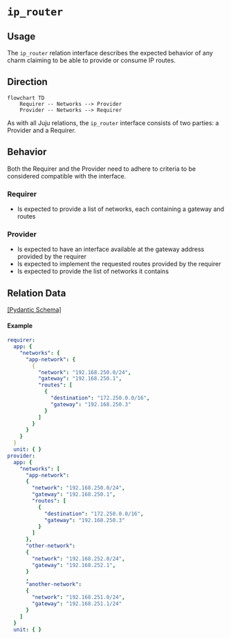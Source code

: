# `ip_router`

## Usage

The `ip_router` relation interface describes the expected behavior of any charm claiming to be able 
to provide or consume IP routes.

## Direction

```mermaid
flowchart TD
    Requirer -- Networks --> Provider
    Provider -- Networks --> Requirer
```

As with all Juju relations, the `ip_router` interface consists of two parties: a Provider and a Requirer.

## Behavior

Both the Requirer and the Provider need to adhere to criteria to be considered compatible with the interface.

### Requirer

- Is expected to provide a list of networks, each containing a gateway and routes

### Provider

- Is expected to have an interface available at the gateway address provided by the requirer
- Is expected to implement the requested routes provided by the requirer
- Is expected to provide the list of networks it contains

## Relation Data

[\[Pydantic Schema\]](./schema.py)

#### Example

```yaml
requirer:
  app: {
    "networks": {
      "app-network": {
        {
          "network": "192.168.250.0/24",
          "gateway": "192.168.250.1",
          "routes": [
            {
              "destination": "172.250.0.0/16",
              "gateway": "192.168.250.3"
            }
          ]
        }
      }
    }
  }
  unit: { }
provider:
  app: {
    "networks": [
      "app-network": 
      {
        "network": "192.168.250.0/24",
        "gateway": "192.168.250.1",
        "routes": [
          {
            "destination": "172.250.0.0/16",
            "gateway": "192.168.250.3"
          }
        ]
      },
      "other-network":
      {
        "network": "192.168.252.0/24",
        "gateway": "192.168.252.1",
      }
      ,
      "another-network":
      {
        "network": "192.168.251.0/24",
        "gateway": "192.168.251.1/24"
      }
    ]
  }
  unit: { }
```

